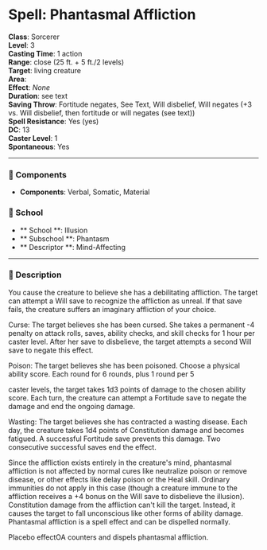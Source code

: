 
# Spell: Phantasmal Affliction
**Class**: Sorcerer  
**Level**: 3  
**Casting Time**: 1 action  
**Range**: close (25 ft. + 5 ft./2 levels)  
**Target**: living creature  
**Area**:   
**Effect**: _None_  
**Duration**: see text  
**Saving Throw**: Fortitude negates, See Text, Will disbelief, Will negates (+3 vs. Will disbelief, then fortitude or will negates (see text))  
**Spell Resistance**: Yes (yes)  
**DC**: 13  
**Caster Level**: 1  
**Spontaneous**: Yes

---

### 🔮 Components
- **Components**: Verbal, Somatic, Material

### 🏫 School
- ** School **: Illusion
- ** Subschool **: Phantasm
- ** Descriptor **: Mind-Affecting
---

### 📜 Description
You cause the creature to believe she has a debilitating affliction. The target can attempt a Will save to recognize the affliction as unreal. If that save fails, the creature suffers an imaginary affliction of your choice.

Curse: The target believes she has been cursed. She takes a permanent -4 penalty on attack rolls, saves, ability checks, and skill checks for 1 hour per caster level. After her save to disbelieve, the target attempts a second Will save to negate this effect.

Poison: The target believes she has been poisoned. Choose a physical ability score. Each round for 6 rounds, plus 1 round per 5

caster levels, the target takes 1d3 points of damage to the chosen ability score. Each turn, the creature can attempt a Fortitude save to negate the damage and end the ongoing damage.

Wasting: The target believes she has contracted a wasting disease. Each day, the creature takes 1d4 points of Constitution damage and becomes fatigued. A successful Fortitude save prevents this damage. Two consecutive successful saves end the effect.

Since the affliction exists entirely in the creature's mind, phantasmal affliction is not affected by normal cures like neutralize poison or remove disease, or other effects like delay poison or the Heal skill. Ordinary immunities do not apply in this case (though a creature immune to the affliction receives a +4 bonus on the Will save to disbelieve the illusion). Constitution damage from the affliction can't kill the target. Instead, it causes the target to fall unconscious like other forms of ability damage. Phantasmal affliction is a spell effect and can be dispelled normally.

Placebo effectOA counters and dispels phantasmal affliction.
